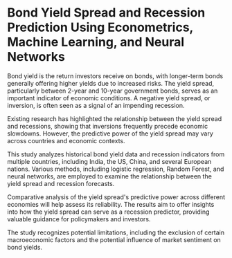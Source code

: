 # Bond Yield Spread and Recession Prediction Using Econometrics, Machine Learning, and Neural Networks

Bond yield is the return investors receive on bonds, with longer-term bonds generally offering higher yields due to increased risks. The yield spread, particularly between 2-year and 10-year government bonds, serves as an important indicator of economic conditions. A negative yield spread, or inversion, is often seen as a signal of an impending recession.

Existing research has highlighted the relationship between the yield spread and recessions, showing that inversions frequently precede economic slowdowns. However, the predictive power of the yield spread may vary across countries and economic contexts.

This study analyzes historical bond yield data and recession indicators from multiple countries, including India, the US, China, and several European nations. Various methods, including logistic regression, Random Forest, and neural networks, are employed to examine the relationship between the yield spread and recession forecasts.

Comparative analysis of the yield spread's predictive power across different economies will help assess its reliability. The results aim to offer insights into how the yield spread can serve as a recession predictor, providing valuable guidance for policymakers and investors. 

The study recognizes potential limitations, including the exclusion of certain macroeconomic factors and the potential influence of market sentiment on bond yields.

